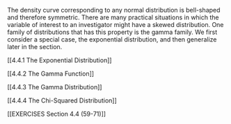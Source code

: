 
The density curve corresponding to any normal distribution is bell-shaped and therefore symmetric. There are many practical situations in which the variable of interest to an investigator might have a skewed distribution. One family of distributions that has this property is the gamma family. We first consider a special case, the exponential distribution, and then generalize later in the section.

[[4.4.1 The Exponential Distribution]]

[[4.4.2 The Gamma Function]]

[[4.4.3 The Gamma Distribution]]

[[4.4.4 The Chi-Squared Distribution]]

[[EXERCISES Section 4.4 (59-71)]]